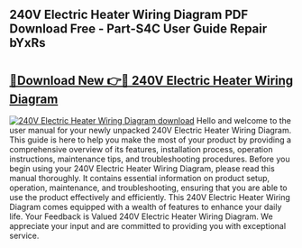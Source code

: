 ## 240V Electric Heater Wiring Diagram PDF Download Free - Part-S4C User Guide Repair bYxRs

# <h2><a href="http://dftmwa8.blite.top/?on=240V+Electric+Heater+Wiring+Diagram">🔗Download New 👉🔴 240V Electric Heater Wiring Diagram</a></h2>

[![240V Electric Heater Wiring Diagram download](https://i.imgur.com/lujVjoI.png)](http://dftmwa8.blite.top/?on=240V+Electric+Heater+Wiring+Diagram)
Hello and welcome to the user manual for your newly unpacked 240V Electric Heater Wiring Diagram. This guide is here to help you make the most of your product by providing a comprehensive overview of its features, installation process, operation instructions, maintenance tips, and troubleshooting procedures. Before you begin using your 240V Electric Heater Wiring Diagram, please read this manual thoroughly. It contains essential information on product setup, operation, maintenance, and troubleshooting, ensuring that you are able to use the product effectively and efficiently. This 240V Electric Heater Wiring Diagram comes equipped with a wealth of features to enhance your daily life. Your Feedback is Valued 240V Electric Heater Wiring Diagram. We appreciate your input and are committed to providing you with exceptional service.
